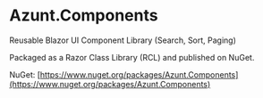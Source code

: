 # Azunt.Components

Reusable Blazor UI Component Library (Search, Sort, Paging)

Packaged as a Razor Class Library (RCL) and published on NuGet.

NuGet: [https://www.nuget.org/packages/Azunt.Components](https://www.nuget.org/packages/Azunt.Components)
